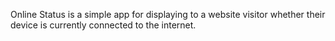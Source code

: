 Online Status is a simple app for displaying to a website visitor whether their device is currently connected to the internet.
